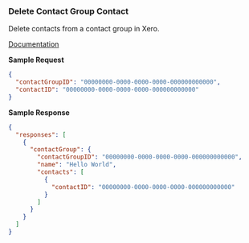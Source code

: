 ### Delete Contact Group Contact

Delete contacts from a contact group in Xero.

[Documentation](https://xeroapi.github.io/xero-node/accounting/index.html#api-Accounting-deleteContactGroupContact)

**Sample Request**
```json
{
  "contactGroupID": "00000000-0000-0000-0000-000000000000",
  "contactID": "00000000-0000-0000-0000-000000000000"
}
```

**Sample Response**
```json
{
  "responses": [
    {
      "contactGroup": {
        "contactGroupID": "00000000-0000-0000-0000-000000000000",
        "name": "Hello World",
        "contacts": [
          {
            "contactID": "00000000-0000-0000-0000-000000000000"
          }
        ]
      }
    }
  ]
}
```


